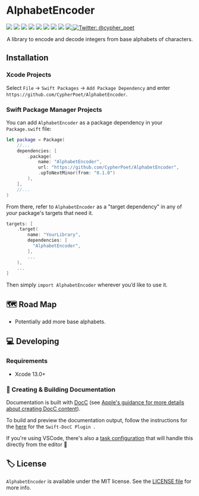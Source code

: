 # AlphabetEncoder

<!-- Header Logo -->

<!--
<div align="center">
   <img width="600px" src="./Sources/MyLibraryName/MyLibraryName.docc/Resources/Images/banner-logo.png" alt="Banner Logo">
</div>

<!-- Badges -->

<p>
    <img src="https://img.shields.io/badge/Swift-5.6-F06C33.svg" />
    <img src="https://img.shields.io/badge/iOS ->= 13.0-865EFC.svg" />
    <img src="https://img.shields.io/badge/iPadOS ->= 13.0-F65EFC.svg" />
    <img src="https://img.shields.io/badge/macOS ->= 10.15-179AC8.svg" />
    <img src="https://img.shields.io/badge/tvOS ->= 13.0-41465B.svg" />
    <img src="https://img.shields.io/badge/watchOS ->= 8.0+-1FD67A.svg" />
    <img src="https://img.shields.io/badge/License-MIT-blue.svg" />
    <img src="https://github.com/CypherPoet/AlphabetEncoder/workflows/Build%20&%20Test/badge.svg" />
    <a href="https://github.com/apple/swift-package-manager">
      <img src="https://img.shields.io/badge/spm-compatible-brightgreen.svg?style=flat" />
    </a>
    <a href="https://twitter.com/cypher_poet">
        <img src="https://img.shields.io/badge/Contact-@cypher_poet-lightgrey.svg?style=flat" alt="Twitter: @cypher_poet" />
    </a>
</p>

<p align="center">A library to encode and decode integers from base alphabets of characters.<p />

## Installation

### Xcode Projects

Select `File` -> `Swift Packages` -> `Add Package Dependency` and enter `https://github.com/CypherPoet/AlphabetEncoder`.

### Swift Package Manager Projects

You can add `AlphabetEncoder` as a package dependency in your `Package.swift` file:

```swift
let package = Package(
    //...
    dependencies: [
        .package(
            name: "AlphabetEncoder",
            url: "https://github.com/CypherPoet/AlphabetEncoder",
            .upToNextMinor(from: "0.1.0")
        ),
    ],
    //...
)
```

<!-- 🔑 UNCOMMENT THE INSTRUCTIONS BELOW IF THE GITHUB REPO NAME MATCHES THE PACKAGE NAME 👇 -->

From there, refer to `AlphabetEncoder` as a "target dependency" in any of _your_ package's targets that need it.

```swift
targets: [
    .target(
        name: "YourLibrary",
        dependencies: [
          "AlphabetEncoder",
        ],
        ...
    ),
    ...
]
```

Then simply `import AlphabetEncoder` wherever you’d like to use it.

## 🗺 Road Map

- Potentially add more base alphabets.

## 💻 Developing

### Requirements

- Xcode 13.0+

### 📜 Creating & Building Documentation

Documentation is built with [DocC](https://developer.apple.com/documentation/docc) (see [Apple's guidance for more details about creating DocC content](https://developer.apple.com/documentation/docc/api-reference-syntax)).

To build and preview the documentation output, follow the instructions for the [here](https://github.com/apple/swift-docc-plugin#previewing-documentation) for the `Swift-DocC Plugin `.

If you're using VSCode, there's also a [task configuration](./.vscode/tasks.json) that will handle this directly from the editor 💪

## 🏷 License

`AlphabetEncoder` is available under the MIT license. See the [LICENSE file](./LICENSE) for more info.
